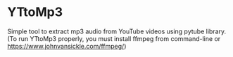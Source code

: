 # YTtoMp3
Simple tool to extract mp3 audio from YouTube videos using pytube library.
(To run YTtoMp3 properly, you must install ffmpeg from command-line or https://www.johnvansickle.com/ffmpeg/)
